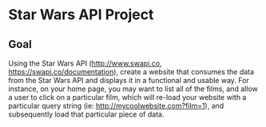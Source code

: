 # Star Wars API Project

## Goal
Using the Star Wars API (http://www.swapi.co, https://swapi.co/documentation), create a website that consumes the data from the Star Wars API and displays it in a functional and usable way. For instance, on your home page, you may want to list all of the films, and allow a user to click on a particular film, which will re-load your website with a particular query string (ie: http://mycoolwebsite.com?film=1), and subsequently load that particular piece of data.